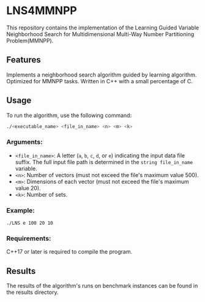 # LNS4MMNPP

This repository contains the implementation of the Learning Guided Variable Neighborhood Search for Multidimensional Multi-Way Number Partitioning Problem(MMNPP).

## Features
Implements a neighborhood search algorithm guided by learning algorithm.
Optimized for MMNPP tasks.
Written in C++ with a small percentage of C.

## Usage
To run the algorithm, use the following command:

```bash
./<executable_name> <file_in_name> <n> <m> <k>
```

### Arguments:
- `<file_in_name>`: A letter (`a`, `b`, `c`, `d`, or `e`) indicating the input data file suffix. The full input file path is determined in the `string file_in_name` variable.
- `<n>`: Number of vectors (must not exceed the file's maximum value 500).
- `<m>`: Dimensions of each vector (must not exceed the file's maximum value 20).
- `<k>`: Number of sets.

### Example:

```
./LNS e 100 20 10
```

### Requirements:
C++17 or later is required to compile the program.

## Results
The results of the algorithm's runs on benchmark instances can be found in the results directory.
